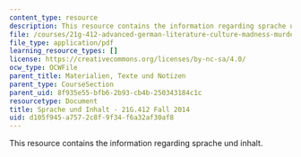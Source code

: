```yaml
---
content_type: resource
description: This resource contains the information regarding sprache und inhalt.
file: /courses/21g-412-advanced-german-literature-culture-madness-murder-mysteries-fall-2014/d105f945a7572c8f9f34f6a32af30af8_MIT21G_412F14_Wk2-3_Spr_u.pdf
file_type: application/pdf
learning_resource_types: []
license: https://creativecommons.org/licenses/by-nc-sa/4.0/
ocw_type: OCWFile
parent_title: Materialien, Texte und Notizen
parent_type: CourseSection
parent_uid: 8f935e55-bfb6-2b93-cb4b-250343184c1c
resourcetype: Document
title: Sprache und Inhalt - 21G.412 Fall 2014
uid: d105f945-a757-2c8f-9f34-f6a32af30af8
---
```

This resource contains the information regarding sprache und inhalt.